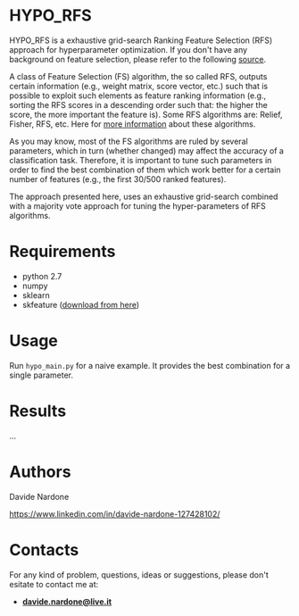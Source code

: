 # HYPO_RFS

HYPO_RFS is a exhaustive grid-search Ranking Feature Selection (RFS) approach for hyperparameter optimization. If you don't have any background on feature selection, please refer to the following [source](https://machinelearningmastery.com/an-introduction-to-feature-selection/).

A class of Feature Selection (FS) algorithm, the so called RFS, outputs certain information (e.g., weight matrix, score vector, etc.) such that is possible to exploit such elements as feature ranking information (e.g., sorting the RFS scores in a descending order such that: the higher the score, the more important the feature is). Some RFS algorithms are: Relief, Fisher, RFS, etc. Here for [more information](http://eprints.kku.edu.sa/170/1/feature_selection_for_classification.pdf) about these algorithms.

As you may know, most of the FS algorithms are ruled by several parameters, which in turn (whether changed) may affect the accuracy of a classification task. Therefore, it is important to tune such parameters in order to find the best combination of them which work better for a certain number of features (e.g., the first 30/500 ranked features).

The approach presented here, uses an exhaustive grid-search combined with a majority vote approach for tuning the hyper-parameters of RFS algorithms.

# Requirements

  - python 2.7
  - numpy
  - sklearn
  - skfeature ([download from here](https://github.com/jundongl/scikit-feature/tree/master/skfeature))
 
 # Usage
 
 Run `hypo_main.py` for a naive example. It provides the best combination for a single parameter.
 
 # Results
 
...
 
 # Authors

  Davide Nardone
  
  https://www.linkedin.com/in/davide-nardone-127428102/
  
# Contacts

For any kind of problem, questions, ideas or suggestions, please don't esitate to contact me at: 
- **davide.nardone@live.it**
 

